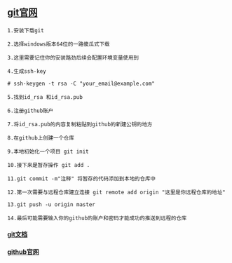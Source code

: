 ## [git官网](https://git-scm.com/)
    1.安装下载git
    
    2.选择windows版本64位的一路傻瓜式下载
    
    3.这里需要记住你的安装路劲后续会配置环境变量使用到
    
    4.生成ssh-key
    
    # ssh-keygen -t rsa -C "your_email@example.com"
    
    5.找到id_rsa 和id_rsa.pub
    
    6.注册github账户
    
    7.将id_rsa.pub的内容复制粘贴到github的新建公钥的地方
    
    8.在github上创建一个仓库
    
    9.本地初始化一个项目 git init
    
    10.接下来是暂存操作 git add .
    
    11.git commit -m"注释" 将暂存的代码添加到本地的仓库中
    
    12.第一次需要与远程仓库建立连接 git remote add origin "这里是你远程仓库的地址"
    
    13.git push -u origin master
    
    14.最后可能需要输入你的github的账户和密码才能成功的推送到远程的仓库
#### [git文档](https://git-scm.com/book/en/v2)
#### [github官网](https://github.com/)
